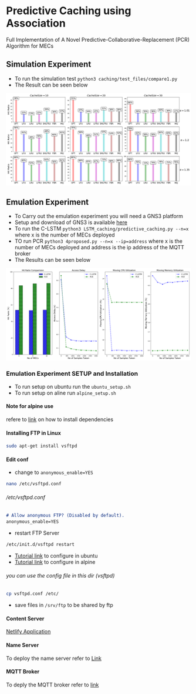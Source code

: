 # Predictive Caching using Association
Full Implementation of A Novel Predictive-Collaborative-Replacement (PCR) Algorithm for MECs

## Simulation Experiment
* To run the simulation test `python3 caching/test_files/compare1.py`
* The Result can be seen below

![Results](simulation/result.png)

## Emulation Experiment
* To Carry out the emulation experiment you will need a GNS3 platform
* Setup and download of GNS3 is available [here](https://www.gns3.com/)
* To run the C-LSTM `python3 LSTM_caching/predictive_caching.py --n=x` where x is the number of MECs deployed
* TO run PCR `python3 4proposed.py --n=x --ip=address` where x is the number of MECs deployed and address is the ip address of the MQTT broker
* The Results can be seen below

![Result](emulation/result.png)
### Emulation Experiment SETUP and Installation
* To run setup on ubuntu run the `ubuntu_setup.sh`
* To run setup on aline run `alpine_setup.sh`

#### Note for alpine use
refere to [link](https://gist.github.com/orenitamar/f29fb15db3b0d13178c1c4dd611adce2) on how to install dependencies


#### Installing FTP in Linux
```bash
sudo apt-get install vsftpd
```
#### Edit conf
* change to ```anonymous_enable=YES```
```bash
nano /etc/vsftpd.conf
```
###### /etc/vsftpd.conf
```markdown
# Allow anonymous FTP? (Disabled by default).
anonymous_enable=YES
```
* restart FTP Server
```bash
/etc/init.d/vsftpd restart
```
* [Tutorial link](https://www.youtube.com/watch?v=GijFysBqaFs) to configure in ubuntu
* [Tutorial link](https://www.hiroom2.com/2018/09/01/alpinelinux-3-8-vsftpd-en/) to configure in alpine

###### you can use the config file in this dir (vsftpd)
```bash
cp vsftpd.conf /etc/
```

* save files in `/srv/ftp` to be shared by ftp

#### Content Server
[Netlify Application](https://competent-euler-834b51.netlify.app)

#### Name Server
To deploy the name server refer to [Link](https://github.com/emylincon/caching_chain)

#### MQTT Broker
To deply the MQTT broker refer to [link](https://github.com/emylincon/mqtt)